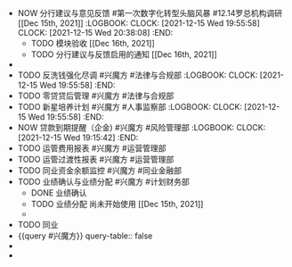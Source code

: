 - NOW 分行建议与意见反馈 #第一次数字化转型头脑风暴 #12.14罗总机构调研 [[Dec 15th, 2021]]
  :LOGBOOK:
  CLOCK: [2021-12-15 Wed 19:55:58]
  CLOCK: [2021-12-15 Wed 20:38:08]
  :END:
	- TODO 模块验收 [[Dec 16th, 2021]]
	- TODO 分行建议与反馈启用的通知 [[Dec 16th, 2021]]
-
- TODO 反洗钱强化尽调 #兴魔方 #法律与合规部
  :LOGBOOK:
  CLOCK: [2021-12-15 Wed 19:55:58]
  :END:
- TODO 零贷贷后管理 #兴魔方 #法律与合规部
- TODO 新星培养计划 #兴魔方 #人事监察部
  :LOGBOOK:
  CLOCK: [2021-12-15 Wed 19:55:58]
  :END:
- NOW 贷款到期提醒（企金) #兴魔方 #风险管理部
  :LOGBOOK:
  CLOCK: [2021-12-15 Wed 19:15:42]
  :END:
- TODO 运管费用报表 #兴魔方 #运营管理部
- TODO 运管过渡性报表 #兴魔方 #运营管理部
- TODO 同业资金余额监控 #兴魔方 #同业金融部
- TODO 业绩确认与业绩分配 #兴魔方 #计划财务部
	- DONE 业绩确认
	- TODO 业绩分配
	  尚未开始使用 [[Dec 15th, 2021]]
	-
- TODO 同业
- {{query #兴魔方}}
  query-table:: false
-
-